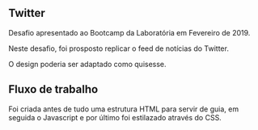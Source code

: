 ## Twitter

Desafio apresentado ao Bootcamp da Laboratória em Fevereiro de 2019. 

Neste desafio, foi prosposto replicar o feed de notícias do Twitter. 

O design poderia ser adaptado como quisesse.

## Fluxo de trabalho

Foi criada antes de tudo uma estrutura HTML para servir de guia, em seguida o Javascript e por último foi estilazado através do CSS. 

